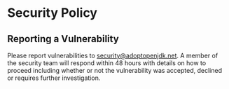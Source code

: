 # Security Policy
## Reporting a Vulnerability
Please report vulnerabilities to [security@adoptopenjdk.net](security@adoptopenjdk.net).
A member of the security team will respond within 48 hours with details on how to proceed including whether or not the vulnerability was accepted, declined or requires further investigation.
